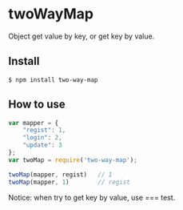 twoWayMap
=====
Object get value by key, or get key by value.

## Install
```
$ npm install two-way-map
```


## How to use

```js
var mapper = {
    "regist": 1,
    "login": 2,
    "update": 3
};
var twoMap = require('two-way-map');

twoMap(mapper, regist)   // 1
twoMap(mapper, 1)        // regist
```

Notice: when try to get key by value, use === test.